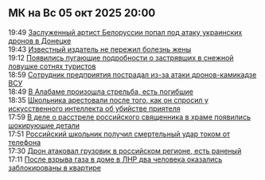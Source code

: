 <h2>МК на Вс 05 окт 2025 20:00</h2><!--2025-10-05 19:49:24-->
<div class="rssn">
  <div><span class="smaller gray hspace">19:49</span> <a class="nodecor" href="https://www.mk.ru/incident/2025/10/05/zasluzhennyy-artist-belorussii-popal-pod-ataku-ukrainskikh-dronov-v-donecke.html">Заслуженный артист Белоруссии попал под атаку украинских дронов в Донецке</a></div>
</div>
<div class="rssn">
  <div><span class="smaller gray hspace">19:43</span> <a class="nodecor" href="https://www.mk.ru/incident/2025/10/05/izvestnyy-izdatel-ne-perezhil-bolezn-zheny.html">Известный издатель не пережил болезнь жены</a></div>
</div>
<div class="rssn">
  <div><span class="smaller gray hspace">19:12</span> <a class="nodecor" href="https://www.mk.ru/incident/2025/10/05/poyavilis-pugayushhie-podrobnosti-o-zastryavshikh-v-snezhnoy-lovushke-sotnyakh-turistov.html">Появились пугающие подробности о застрявших в снежной ловушке сотнях туристов</a></div>
</div>
<div class="rssn">
  <div><span class="smaller gray hspace">18:59</span> <a class="nodecor" href="https://www.mk.ru/incident/2025/10/05/sotrudnik-predpriyatiya-postradal-izza-ataki-dronovkamikadze-vsu.html">Сотрудник предприятия пострадал из-за атаки дронов-камикадзе ВСУ</a></div>
</div>
<div class="rssn">
  <div><span class="smaller gray hspace">18:49</span> <a class="nodecor" href="https://www.mk.ru/incident/2025/10/05/v-alabame-proizoshla-strelba-est-pogibshie.html">В Алабаме произошла стрельба, есть погибшие</a></div>
</div>
<div class="rssn">
  <div><span class="smaller gray hspace">18:35</span> <a class="nodecor" href="https://www.mk.ru/incident/2025/10/05/shkolnika-arestovali-posle-togo-kak-on-sprosil-u-iskusstvennogo-intellekta-ob-ubiystve-priyatelya.html">Школьника арестовали после того, как он спросил у искусственного интеллекта об убийстве приятеля</a></div>
</div>
<div class="rssn">
  <div><span class="smaller gray hspace">17:59</span> <a class="nodecor" href="https://www.mk.ru/incident/2025/10/05/v-dele-o-rasstrele-rossiyskogo-svyashhennika-v-khrame-poyavilis-shokiruyushhie-detali.html">В деле о расстреле российского священника в храме появились шокирующие детали</a></div>
</div>
<div class="rssn">
  <div><span class="smaller gray hspace">17:51</span> <a class="nodecor" href="https://www.mk.ru/politics/army/2025/10/05/rossiyskiy-shkolnik-poluchil-smertelnyy-udar-tokom-ot-telefona.html">Российский школьник получил смертельный удар током от телефона</a></div>
</div>
<div class="rssn">
  <div><span class="smaller gray hspace">17:30</span> <a class="nodecor" href="https://www.mk.ru/incident/2025/10/05/dron-atakoval-gruzovik-v-rossiyskom-regione-est-ranenyy.html">Дрон атаковал грузовик в российском регионе, есть раненый</a></div>
</div>
<div class="rssn">
  <div><span class="smaller gray hspace">17:11</span> <a class="nodecor" href="https://www.mk.ru/incident/2025/10/05/posle-vzryva-gaza-v-dome-v-lnr-dva-cheloveka-okazalis-zablokirovany-v-kvartire.html">После взрыва газа в доме в ЛНР два человека оказались заблокированы в квартире</a></div>
</div><div class="rssurl gray smaller" style="display:none">https://www.mk.ru/rss/incident/index.xml</div>